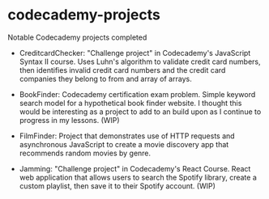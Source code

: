 # codecademy-projects
Notable Codecademy projects completed

- CreditcardChecker: "Challenge project" in Codecademy's JavaScript Syntax II course. Uses Luhn's algorithm to validate credit card numbers, then identifies invalid credit card numbers and the credit card companies they belong to from and array of arrays.

- BookFinder: Codecademy certification exam problem. Simple keyword search model for a hypothetical book finder website. I thought this would be interesting as a project to add to an build upon as I continue to progress in my lessons. (WIP)

- FilmFinder: Project that demonstrates use of HTTP requests and asynchronous JavaScript to create a movie discovery app that recommends random movies by genre.

- Jamming: "Challenge project" in Codecademy's React Course. React web application that allows users to search the Spotify library, create a custom playlist, then save it to their Spotify account. (WIP)